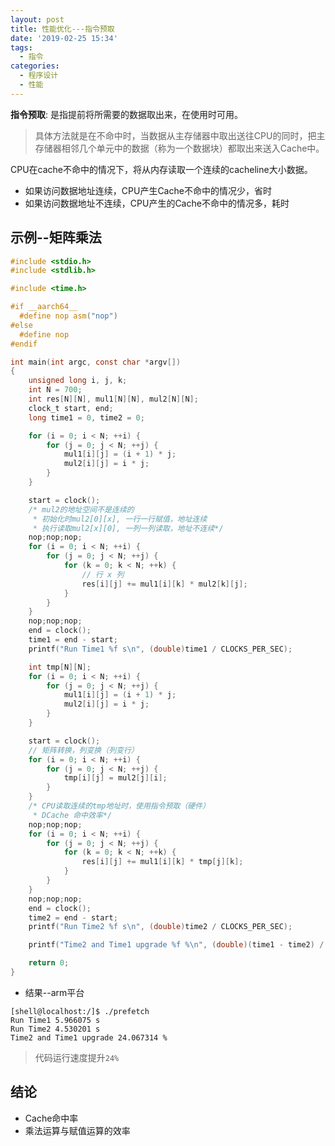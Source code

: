 ```yaml
---
layout: post
title: 性能优化---指令预取
date: '2019-02-25 15:34'
tags:
  - 指令
categories:
  - 程序设计
  - 性能
---
```


**指令预取**: 是指提前将所需要的数据取出来，在使用时可用。

> 具体方法就是在不命中时，当数据从主存储器中取出送往CPU的同时，把主存储器相邻几个单元中的数据（称为一个数据块）都取出来送入Cache中。

CPU在cache不命中的情况下，将从内存读取一个连续的cacheline大小数据。

- 如果访问数据地址连续，CPU产生Cache不命中的情况少，省时
- 如果访问数据地址不连续，CPU产生的Cache不命中的情况多，耗时

<!--more-->

## 示例--矩阵乘法

``` C
#include <stdio.h>
#include <stdlib.h>

#include <time.h>

#if __aarch64__
  #define nop asm("nop")
#else
  #define nop
#endif

int main(int argc, const char *argv[])
{
    unsigned long i, j, k;
    int N = 700;
    int res[N][N], mul1[N][N], mul2[N][N];
    clock_t start, end;
    long time1 = 0, time2 = 0;

    for (i = 0; i < N; ++i) {
        for (j = 0; j < N; ++j) {
            mul1[i][j] = (i + 1) * j;
            mul2[i][j] = i * j;
        }
    }

    start = clock();
    /* mul2的地址空间不是连续的
     * 初始化时mul2[0][x], 一行一行赋值，地址连续
     * 执行读取mul2[x][0], 一列一列读取，地址不连续*/
    nop;nop;nop;
    for (i = 0; i < N; ++i) {
        for (j = 0; j < N; ++j) {
            for (k = 0; k < N; ++k) {
                // 行 x 列
                res[i][j] += mul1[i][k] * mul2[k][j];
            }
        }
    }
    nop;nop;nop;
    end = clock();
    time1 = end - start;
    printf("Run Time1 %f s\n", (double)time1 / CLOCKS_PER_SEC);

    int tmp[N][N];
    for (i = 0; i < N; ++i) {
        for (j = 0; j < N; ++j) {
            mul1[i][j] = (i + 1) * j;
            mul2[i][j] = i * j;
        }
    }

    start = clock();
    // 矩阵转换，列变换（列变行）
    for (i = 0; i < N; ++i) {
        for (j = 0; j < N; ++j) {
            tmp[i][j] = mul2[j][i];
        }
    }
    /* CPU读取连续的tmp地址时，使用指令预取（硬件）
     * DCache 命中效率*/
    nop;nop;nop;
    for (i = 0; i < N; ++i) {
        for (j = 0; j < N; ++j) {
            for (k = 0; k < N; ++k) {
                res[i][j] += mul1[i][k] * tmp[j][k];
            }
        }
    }
    nop;nop;nop;
    end = clock();
    time2 = end - start;
    printf("Run Time2 %f s\n", (double)time2 / CLOCKS_PER_SEC);

    printf("Time2 and Time1 upgrade %f %\n", (double)(time1 - time2) / time1 * 100);

    return 0;
}
```

- 结果--arm平台

```
[shell@localhost:/]$ ./prefetch
Run Time1 5.966075 s
Run Time2 4.530201 s
Time2 and Time1 upgrade 24.067314 %
```
> 代码运行速度提升`24%`

## 结论

- Cache命中率
- 乘法运算与赋值运算的效率
